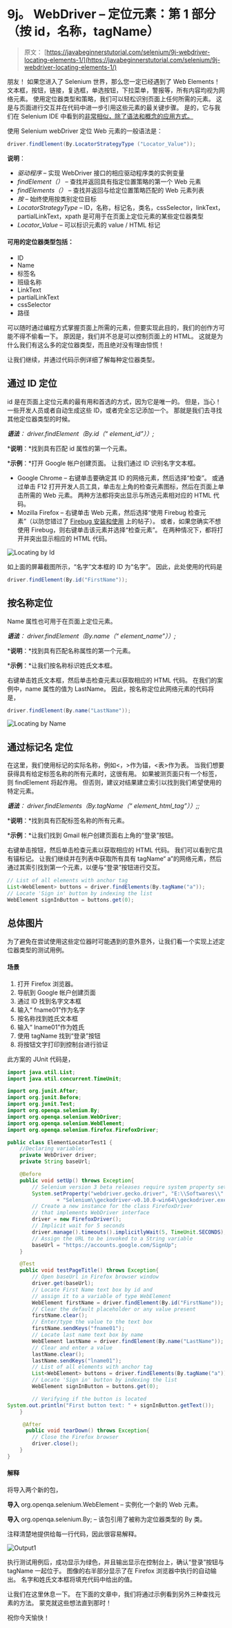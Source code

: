 # 9j。 WebDriver – 定位元素：第 1 部分（按 id，名称，tagName）

> 原文： [https://javabeginnerstutorial.com/selenium/9j-webdriver-locating-elements-1/](https://javabeginnerstutorial.com/selenium/9j-webdriver-locating-elements-1/)

朋友！ 如果您进入了 Selenium 世界，那么您一定已经遇到了 Web Elements！ 文本框，按钮，链接，复选框，单选按钮，下拉菜单，警报等，所有内容均视为网络元素。 使用定位器类型和策略，我们可以轻松识别页面上任何所需的元素。 这是与页面进行交互并在代码中进一步引用这些元素的最关键步骤。 是的，它与我们在 Selenium IDE 中看到的[非常相似，除了语法和概念的应用方式。](https://javabeginnerstutorial.com/selenium/7k-ide-locating-elements/)

使用 Selenium webDriver 定位 Web 元素的一般语法是：

```java
driver.findElement(By.LocatorStrategyType ("Locator_Value"));
```

**说明**：

*   *驱动程序* – 实现 WebDriver 接口的相应驱动程序类的实例变量
*   *findElement（）* – 查找并返回具有指定位置策略的第一个 Web 元素
*   *findElements（）* – 查找并返回与给定位置策略匹配的 Web 元素列表
*   *按* – 始终使用按类别定位目标
*   *LocatorStrategyType* – ID，名称，标记名，类名，cssSelector，linkText，partialLinkText，xpath 是可用于在页面上定位元素的某些定位器类型
*   *Locator_Value* – 可以标识元素的 value / HTML 标记

#### 可用的定位器类型包括：

*   ID
*   Name
*   标签名
*   班级名称
*   LinkText
*   partialLinkText
*   cssSelector
*   路径

可以随时通过编程方式掌握页面上所需的元素，但要实现此目的，我们的创作方可能不得不偷看一下。 原因是，我们并不总是可以控制页面上的 HTML。 这就是为什么我们有这么多的定位器类型，而且绝对没有理由惊慌！

让我们继续，并通过代码示例详细了解每种定位器类型。

## 通过 ID 定位

id 是在页面上定位元素的最有用和首选的方式，因为它是唯一的。 但是，当心！ 一些开发人员或者自动生成这些 ID，或者完全忘记添加一个。 那就是我们去寻找其他定位器类型的时候。

***语法**：* *driver.findElement（By.id（“ element_id”））;*

***说明**：*找到具有匹配 id 属性的第一个元素。

***示例**：*打开 Goog​​le 帐户创建页面。 让我们通过 ID 识别名字文本框。

*   Google Chrome – 右键单击要确定其 ID 的网络元素，然后选择“检查”。 或通过单击 F12 打开开发人员工具，单击左上角的检查元素图标，然后在页面上单击所需的 Web 元素。 两种方法都将突出显示与所选元素相对应的 HTML 代码。
*   Mozilla Firefox – 右键单击 Web 元素，然后选择“使用 Firebug 检查元素”（以防您错过了 [Firebug 安装和使用](https://javabeginnerstutorial.com/selenium/7n-ide-using-firebug/) 上的帖子）。 或者，如果您确实不想使用 Firebug，则右键单击该元素并选择“检查元素”。 在两种情况下，都将打开并突出显示相应的 HTML 代码。

![Locating by Id](img/c073039501d98689d51ef3a4addb1095.png)    

如上面的屏幕截图所示，“名字”文本框的 ID 为“名字”。 因此，此处使用的代码是

```java
driver.findElement(By.id("FirstName"));
```

## 按名称定位

Name 属性也可用于在页面上定位元素。

***语法**：* *driver.findElement（By.name（“ element_name”））;*

***说明**：*找到具有匹配名称属性的第一个元素。

***示例**：*让我们按名称标识姓氏文本框。

右键单击姓氏文本框，然后单击检查元素以获取相应的 HTML 代码。 在我们的案例中，name 属性的值为 LastName。 因此，按名称定位此网络元素的代码将是，

```java
driver.findElement(By.name("LastName"));
```

![Locating by Name](img/db99d6c97b75004afe20751036b629d8.png)

## 通过标记名 定位

在这里，我们使用标记的实际名称，例如<，>作为锚，<表>作为表。 当我们想要获得具有给定标签名称的所有元素时，这很有用。 如果被测页面只有一个标签，则 findElement 将起作用。 但否则，建议对结果建立索引以找到我们希望使用的特定元素。

***语法**：* *driver.findElements（By.tagName（“ element_html_tag”））;;*

***说明**：*找到具有匹配标签名称的所有元素。

***示例**：*让我们找到 Gmail 帐户创建页面右上角的“登录”按钮。

右键单击按钮，然后单击检查元素以获取相应的 HTML 代码。 我们可以看到它具有锚标记。 让我们继续并在列表中获取所有具有 tagName“ a”的网络元素，然后通过其索引找到第一个元素，以便与“登录”按钮进行交互。

```java
// List of all elements with anchor tag
List<WebElement> buttons = driver.findElements(By.tagName("a"));
// Locate 'Sign in' button by indexing the list
WebElement signInButton = buttons.get(0);
```

## 总体图片

为了避免在尝试使用这些定位器时可能遇到的意外意外，让我们看一个实现上述定位器类型的测试用例。

#### 场景

1.  打开 Firefox 浏览器。
2.  导航到 Google 帐户创建页面
3.  通过 ID 找到名字文本框
4.  输入“ fname01”作为名字
5.  按名称找到姓氏文本框
6.  输入“ lname01”作为姓氏
7.  使用 tagName 找到“登录”按钮
8.  将按钮文字打印到控制台进行验证

此方案的 JUnit 代码是，

```java
import java.util.List;
import java.util.concurrent.TimeUnit;

import org.junit.After;
import org.junit.Before;
import org.junit.Test;
import org.openqa.selenium.By;
import org.openqa.selenium.WebDriver;
import org.openqa.selenium.WebElement;
import org.openqa.selenium.firefox.FirefoxDriver;

public class ElementLocatorTest1 {
	//Declaring variables
	private WebDriver driver; 
	private String baseUrl;

	@Before
	public void setUp() throws Exception{
		// Selenium version 3 beta releases require system property set up
		System.setProperty("webdriver.gecko.driver", "E:\\Softwares\\"
				+ "Selenium\\geckodriver-v0.10.0-win64\\geckodriver.exe");
		// Create a new instance for the class FirefoxDriver
		// that implements WebDriver interface
		driver = new FirefoxDriver();
		// Implicit wait for 5 seconds
		driver.manage().timeouts().implicitlyWait(5, TimeUnit.SECONDS);
		// Assign the URL to be invoked to a String variable
		baseUrl = "https://accounts.google.com/SignUp";
	}

	@Test
	public void testPageTitle() throws Exception{
		// Open baseUrl in Firefox browser window
		driver.get(baseUrl);
		// Locate First Name text box by id and
		// assign it to a variable of type WebElement
		WebElement firstName = driver.findElement(By.id("FirstName"));
		// Clear the default placeholder or any value present
		firstName.clear();
		// Enter/type the value to the text box
		firstName.sendKeys("fname01");
		// Locate last name text box by name
		WebElement lastName = driver.findElement(By.name("LastName"));
		// Clear and enter a value
		lastName.clear();
		lastName.sendKeys("lname01");
		// List of all elements with anchor tag
		List<WebElement> buttons = driver.findElements(By.tagName("a"));
		// Locate 'Sign in' button by indexing the list
		WebElement signInButton = buttons.get(0);

		// Verifying if the button is located
System.out.println("First button text: " + signInButton.getText());
	}

	 @After
	  public void tearDown() throws Exception{
		// Close the Firefox browser
		driver.close();
	}
}
```

#### 解释

将导入两个新的包，

**导入** org.openqa.selenium.WebElement – 实例化一个新的 Web 元素。

**导入** org.openqa.selenium.By; – 该包引用了被称为定位器类型的 By 类。

注释清楚地提供给每一行代码，因此很容易解释。

![Output1](img/125542272ed942fe903e270ac7bb44bb.png)

执行测试用例后，成功显示为绿色，并且输出显示在控制台上，确认“登录”按钮与 tagName 一起位于。 图像的右半部分显示了在 Firefox 浏览器中执行的自动输出。 名字和姓氏文本框将填充代码中给出的值。

让我们在这里休息一下。 在下面的文章中，我们将通过示例看到另外三种查找元素的方法。 蒙克就这些想法直到那时！

祝你今天愉快！

